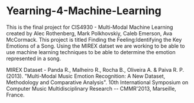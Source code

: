 # Yearning-4-Machine-Learning
This is the final project for CIS4930 - Multi-Modal Machine Learning created by Alec Rothenberg, Mark Polkhovskiy, Caleb Emerson, Ava McCormack.
This project is titled Finding the Feeling:Identifying the Key Emotions of a Song. 
Using the MIREX datset we are working to be able to use machine learning techniques to be able to determine the emotion represented in a song.

MIREX Dataset - Panda R., Malheiro R., Rocha B., Oliveira A. & Paiva R. P. (2013). "Multi-Modal Music Emotion Recognition: A New Dataset, Methodology and Comparative Analysis". 10th International Symposium on Computer Music Multidisciplinary Research -- CMMR'2013, Marseille, France.
